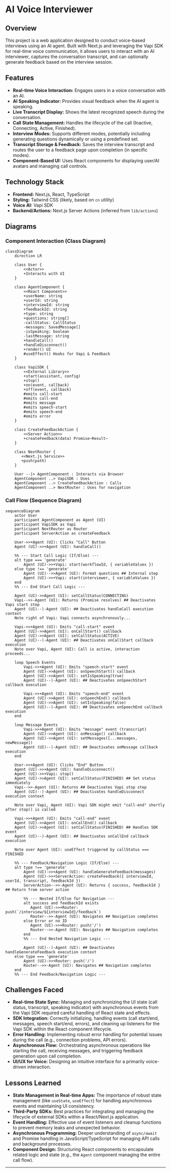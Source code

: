 # AI Voice Interviewer

## Overview

This project is a web application designed to conduct voice-based interviews using an AI agent. Built with Next.js and leveraging the Vapi SDK for real-time voice communication, it allows users to interact with an AI interviewer, captures the conversation transcript, and can optionally generate feedback based on the interview session.

## Features

*   **Real-time Voice Interaction:** Engages users in a voice conversation with an AI.
*   **AI Speaking Indicator:** Provides visual feedback when the AI agent is speaking.
*   **Live Transcript Display:** Shows the latest recognized speech during the conversation.
*   **Call State Management:** Handles the lifecycle of the call (Inactive, Connecting, Active, Finished).
*   **Interview Modes:** Supports different modes, potentially including generating questions dynamically or using a predefined set.
*   **Transcript Storage & Feedback:** Saves the interview transcript and routes the user to a feedback page upon completion (in specific modes).
*   **Component-Based UI:** Uses React components for displaying user/AI avatars and managing call controls.

## Technology Stack

*   **Frontend:** Next.js, React, TypeScript
*   **Styling:** Tailwind CSS (likely, based on `cn` utility)
*   **Voice AI:** Vapi SDK
*   **Backend/Actions:** Next.js Server Actions (inferred from `lib/actions`)

## Diagrams

### Component Interaction (Class Diagram)

```mermaid
classDiagram
    direction LR

    class User {
        <<Actor>>
        +Interacts with UI
    }

    class AgentComponent {
        <<React Component>>
        +userName: string
        +userId: string
        +interviewId: string
        +feedbackId: string
        +type: string
        +questions: string[]
        -callStatus: CallStatus
        -messages: SavedMessage[]
        -isSpeaking: boolean
        -lastMessage: string
        +handleCall()
        +handleDisconnect()
        +render() UI
        #useEffect() Hooks for Vapi & Feedback
    }

    class VapiSDK {
        <<External Library>>
        +start(assistant, config)
        +stop()
        +on(event, callback)
        +off(event, callback)
        #emits call-start
        #emits call-end
        #emits message
        #emits speech-start
        #emits speech-end
        #emits error
    }

    class CreateFeedbackAction {
        <<Server Action>>
        +createFeedback(data) Promise~Result~
    }

    class NextRouter {
       <<Next.js Service>>
       +push(path)
    }

    User --|> AgentComponent : Interacts via Browser
    AgentComponent ..> VapiSDK : Uses
    AgentComponent ..> CreateFeedbackAction : Calls
    AgentComponent ..> NextRouter : Uses for navigation
```

### Call Flow (Sequence Diagram)

```mermaid
sequenceDiagram
    actor User
    participant AgentComponent as Agent (UI)
    participant VapiSDK as Vapi
    participant NextRouter as Router
    participant ServerAction as createFeedback

    User->>+Agent (UI): Clicks "Call" Button
    Agent (UI)->>+Agent (UI): handleCall()

    %% --- Start Call Logic (If/Else) ---
    alt type === 'generate'
        Agent (UI)->>+Vapi: start(workflowId, { variableValues })
    else type !== 'generate'
        Agent (UI)-->>Agent (UI): Format questions ## Internal step
        Agent (UI)->>+Vapi: start(interviewer, { variableValues })
    end
    %% --- End Start Call Logic ---

    Agent (UI)->>Agent (UI): setCallStatus(CONNECTING)
    Vapi-->>-Agent (UI): Returns (Promise resolves) ## Deactivates Vapi start step
    Agent (UI)--)-Agent (UI): ## Deactivates handleCall execution context
    Note right of Vapi: Vapi connects asynchronously...

    Vapi->>+Agent (UI): Emits "call-start" event
    Agent (UI)->>Agent (UI): onCallStart() callback
    Agent (UI)->>Agent (UI): setCallStatus(ACTIVE)
    Agent (UI)--)-Agent (UI): ## Deactivates onCallStart callback execution
    Note over Vapi, Agent (UI): Call is active, interaction proceeds...

    loop Speech Events
        Vapi->>+Agent (UI): Emits "speech-start" event
        Agent (UI)->>Agent (UI): onSpeechStart() callback
        Agent (UI)->>Agent (UI): setIsSpeaking(true)
        Agent (UI)--)-Agent (UI): ## Deactivates onSpeechStart callback execution

        Vapi->>+Agent (UI): Emits "speech-end" event
        Agent (UI)->>Agent (UI): onSpeechEnd() callback
        Agent (UI)->>Agent (UI): setIsSpeaking(false)
        Agent (UI)--)-Agent (UI): ## Deactivates onSpeechEnd callback execution
    end

    loop Message Events
        Vapi->>+Agent (UI): Emits "message" event (transcript)
        Agent (UI)->>Agent (UI): onMessage() callback
        Agent (UI)->>Agent (UI): setMessages([...messages, newMessage])
        Agent (UI)--)-Agent (UI): ## Deactivates onMessage callback execution
    end

    User->>+Agent (UI): Clicks "End" Button
    Agent (UI)->>+Agent (UI): handleDisconnect()
    Agent (UI)->>+Vapi: stop()
    Agent (UI)->>Agent (UI): setCallStatus(FINISHED) ## Set status immediately
    Vapi-->>-Agent (UI): Returns ## Deactivates Vapi stop step
    Agent (UI)--)-Agent (UI): ## Deactivates handleDisconnect execution context

    Note over Vapi, Agent (UI): Vapi SDK might emit "call-end" shortly after stop() is called

    Vapi->>+Agent (UI): Emits "call-end" event
    Agent (UI)->>Agent (UI): onCallEnd() callback
    Agent (UI)->>Agent (UI): setCallStatus(FINISHED) ## Handles SDK event
    Agent (UI)--)-Agent (UI): ## Deactivates onCallEnd callback execution

    Note over Agent (UI): useEffect triggered by callStatus === FINISHED

    %% --- Feedback/Navigation Logic (If/Else) ---
    alt type !== 'generate'
        Agent (UI)->>+Agent (UI): handleGenerateFeedback(messages)
        Agent (UI)->>+ServerAction: createFeedback({ interviewId, userId, transcript, feedbackId })
        ServerAction-->>-Agent (UI): Returns { success, feedbackId } ## Return from server action

        %% --- Nested If/Else for Navigation ---
        alt success and feedbackId exists
           Agent (UI)->>+Router: push(`/interview/${interviewId}/feedback`)
           Router-->>-Agent (UI): Navigates ## Navigation completes
        else Error or no ID
           Agent (UI)->>+Router: push('/')
           Router-->>-Agent (UI): Navigates ## Navigation completes
        end
        %% --- End Nested Navigation Logic ---

        Agent (UI)--)-Agent (UI): ## Deactivates handleGenerateFeedback execution context
    else type === 'generate'
        Agent (UI)->>+Router: push('/')
        Router-->>-Agent (UI): Navigates ## Navigation completes
    end
    %% --- End Feedback/Navigation Logic ---

```

## Challenges Faced

*   **Real-time State Sync:** Managing and synchronizing the UI state (call status, transcript, speaking indicator) with asynchronous events from the Vapi SDK required careful handling of React state and effects.
*   **SDK Integration:** Correctly initializing, handling events (call start/end, messages, speech start/end, errors), and cleaning up listeners for the Vapi SDK within the React component lifecycle.
*   **Error Handling:** Implementing robust error handling for potential issues during the call (e.g., connection problems, API errors).
*   **Asynchronous Flow:** Orchestrating asynchronous operations like starting the call, receiving messages, and triggering feedback generation upon call completion.
*   **UI/UX for Voice:** Designing an intuitive interface for a primarily voice-driven interaction.

## Lessons Learned

*   **State Management in Real-time Apps:** The importance of robust state management (like `useState`, `useEffect`) for handling asynchronous events and maintaining UI consistency.
*   **Third-Party SDKs:** Best practices for integrating and managing the lifecycle of external SDKs within a React/Next.js application.
*   **Event Handling:** Effective use of event listeners and cleanup functions to prevent memory leaks and unexpected behavior.
*   **Asynchronous Programming:** Deeper understanding of `async/await` and Promise handling in JavaScript/TypeScript for managing API calls and background processes.
*   **Component Design:** Structuring React components to encapsulate related logic and state (e.g., the `Agent` component managing the entire call flow).

---

